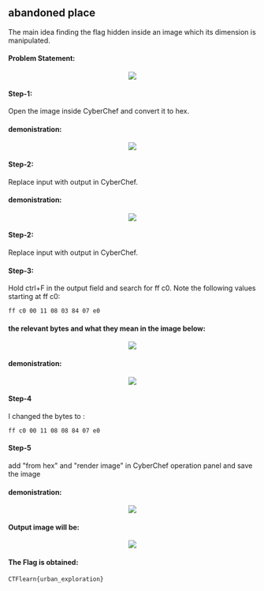 ## abandoned place
The main idea finding the flag hidden inside an image which its dimension is manipulated.


#### Problem Statement:
<p align="center">
<img src="resources/images/Basic Injection.png">
<br>


#### Step-1:
Open the image inside CyberChef and convert it to hex.

#### demonistration:
<p align="center">
<img src="resources/images/WebPage.png">
<br>

#### Step-2:
Replace input with output in CyberChef.

#### demonistration:
<p align="center">
<img src="resources/images/WebPage.png">
<br>

#### Step-2:
Replace input with output in CyberChef.

#### Step-3:
Hold ctrl+F in the output field and search for ff c0. Note the following values starting at ff c0:

`ff c0 00 11 08 03 84 07 e0`

#### the relevant bytes and what they mean in the image below:
<p align="center">
<img src="resources/images/WebPage.png">
<br>

#### demonistration:
<p align="center">
<img src="resources/images/WebPage.png">
<br>

#### Step-4
I changed the bytes to :

`ff c0 00 11 08 08 84 07 e0`

#### Step-5
add "from hex" and "render image" in CyberChef operation panel and save the image

#### demonistration:
<p align="center">
<img src="resources/images/WebPage.png">
<br>

#### Output image will be:
<p align="center">
<img src="resources/images/WebPage.png">
<br>


#### The Flag is obtained:
`CTFlearn{urban_exploration}`
